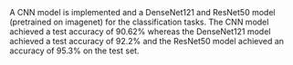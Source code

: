 <div>A CNN model is implemented and a DenseNet121 and ResNet50 model (pretrained on imagenet) for the classification tasks. The CNN model achieved a test accuracy of 90.62% whereas the DenseNet121 model achieved a test accuracy of 92.2% and the ResNet50 model achieved an accuracy of 95.3% on the test set.</div>